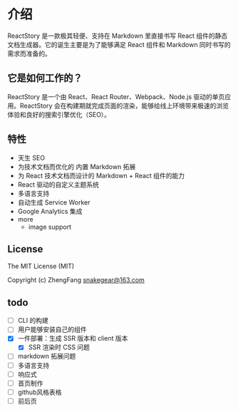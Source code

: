 # 介绍

ReactStory 是一款极其轻便、支持在 Markdown 里直接书写 React 组件的静态文档生成器。它的诞生主要是为了能够满足 React 组件和 Markdown 同时书写的需求而准备的。

## 它是如何工作的？

ReactStory 是一个由 React、React Router、Webpack、Node.js 驱动的单页应用。ReactStory 会在构建期就完成页面的渲染，能够给线上环境带来极速的浏览体验和良好的搜索引擎优化（SEO）。

## 特性

* 天生 SEO
* 为技术文档而优化的 内置 Markdown 拓展
* 为 React 技术文档而设计的 Markdown + React 组件的能力
* React 驱动的自定义主题系统
* 多语言支持
* 自动生成 Service Worker
* Google Analytics 集成
* more
   * image support

## License

The MIT License (MIT)

Copyright (c) ZhengFang <snakegear@163.com> 

## todo
- [ ] CLI 的构建
- [ ] 用户能够安装自己的组件
- [x] 一件部署：生成 SSR 版本和 client 版本
   - [x] SSR 渲染时 CSS 问题 
- [ ] markdown 拓展问题
- [ ] 多语言支持
- [ ] 响应式
- [ ] 首页制作
- [ ] github风格表格
- [ ] 前后页
